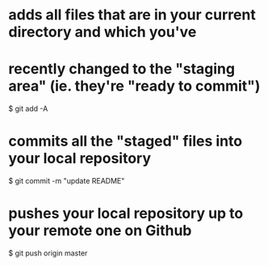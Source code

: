 # adds all files that are in your current directory and which you've
# recently changed to the "staging area" (ie. they're "ready to commit")
$ git add -A


# commits all the "staged" files into your local repository
$ git commit -m "update README"


# pushes your local repository up to your remote one on Github
$ git push origin master